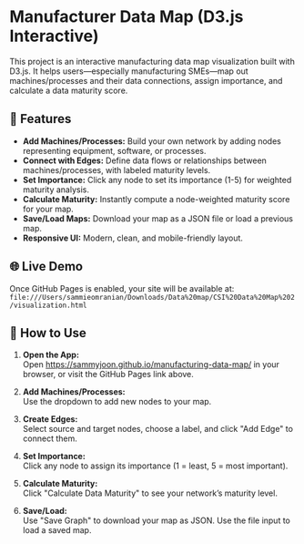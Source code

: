 # Manufacturer Data Map (D3.js Interactive)

This project is an interactive manufacturing data map visualization built with D3.js. It helps users—especially manufacturing SMEs—map out machines/processes and their data connections, assign importance, and calculate a data maturity score.

## 🚀 Features

- **Add Machines/Processes:** Build your own network by adding nodes representing equipment, software, or processes.
- **Connect with Edges:** Define data flows or relationships between machines/processes, with labeled maturity levels.
- **Set Importance:** Click any node to set its importance (1-5) for weighted maturity analysis.
- **Calculate Maturity:** Instantly compute a node-weighted maturity score for your map.
- **Save/Load Maps:** Download your map as a JSON file or load a previous map.
- **Responsive UI:** Modern, clean, and mobile-friendly layout.

## 🌐 Live Demo

Once GitHub Pages is enabled, your site will be available at:  
`file:///Users/sammieomranian/Downloads/Data%20map/CSI%20Data%20Map%202/visualization.html`

## 📝 How to Use

1. **Open the App:**  
   Open https://sammyjoon.github.io/manufacturing-data-map/ in your browser, or visit the GitHub Pages link above.

2. **Add Machines/Processes:**  
   Use the dropdown to add new nodes to your map.

3. **Create Edges:**  
   Select source and target nodes, choose a label, and click "Add Edge" to connect them.

4. **Set Importance:**  
   Click any node to assign its importance (1 = least, 5 = most important).

5. **Calculate Maturity:**  
   Click "Calculate Data Maturity" to see your network’s maturity level.

6. **Save/Load:**  
   Use "Save Graph" to download your map as JSON. Use the file input to load a saved map.


